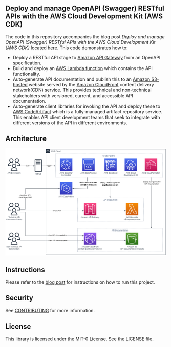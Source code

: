## Deploy and manage OpenAPI (Swagger) RESTful APIs with the AWS Cloud Development Kit (AWS CDK)

The code in this repository accompanies the blog post *Deploy and manage OpenAPI (Swagger) RESTful APIs with the AWS Cloud Development Kit (AWS CDK)* located [here](https://aws.amazon.com).  This code demonstrates how to:

- Deploy a RESTful API stage to [Amazon API Gateway](https://aws.amazon.com/api-gateway/) from an OpenAPI specification.
- Build and deploy an [AWS Lambda function](https://aws.amazon.com/lambda/) which contains the API functionality.
- Auto-generate API documentation and publish this to an [Amazon S3-hosted](https://aws.amazon.com/s3/) website served by the [Amazon CloudFront](https://aws.amazon.com/cloudfront/) content delivery network(CDN) service. This provides technical and non-technical stakeholders with versioned, current, and accessible API documentation.
- Auto-generate client libraries for invoking the API and deploy these to [AWS CodeArtifact](https://aws.amazon.com/codeartifact/) which is a fully-managed artifact repository service. This enables API client development teams that seek to integrate with different versions of the API in different environments.

## Architecture

![alt text](Figure-1-arch.png "Architecture")

## Instructions

Please refer to the [blog post](https://aws.amazon.com/blogs/devops/deploy-and-manage-openapi-swagger-restful-apis-with-the-aws-cloud-development-kit/) for instructions on how to run this project.

## Security

See [CONTRIBUTING](CONTRIBUTING.md#security-issue-notifications) for more information.

## License

This library is licensed under the MIT-0 License. See the LICENSE file.

